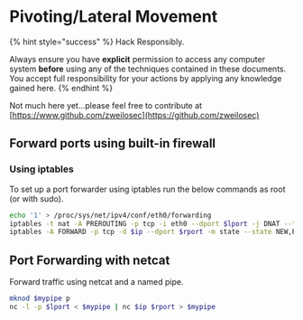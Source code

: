# Pivoting/Lateral Movement

{% hint style="success" %}
Hack Responsibly.

Always ensure you have **explicit** permission to access any computer system **before** using any of the techniques contained in these documents. You accept full responsibility for your actions by applying any knowledge gained here.
{% endhint %}

Not much here yet...please feel free to contribute at [https://www.github.com/zweilosec](https://github.com/zweilosec)

## Forward ports using built-in firewall

### Using iptables

To set up a port forwarder using iptables run the below commands as root (or with sudo).

```bash
echo '1' > /proc/sys/net/ipv4/conf/eth0/forwarding
iptables -t nat -A PREROUTING -p tcp -i eth0 --dport $lport -j DNAT --to-destination $ip:$rport
iptables -A FORWARD -p tcp -d $ip --dport $rport -m state --state NEW,ESTABLISHED,RELATED -j ACCEPT
```

## Port Forwarding with netcat

Forward traffic using netcat and a named pipe.

```bash
mknod $mypipe p
nc -l -p $lport < $mypipe | nc $ip $rport > $mypipe
```
